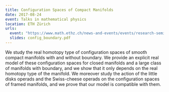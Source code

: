 ```yaml
---
title: Configuration Spaces of Compact Manifolds
date: 2017-08-24
event: Talks in mathematical physics
location: ETH Zürich
urls:
  event: "https://www.math.ethz.ch/news-and-events/events/research-seminars/talks-in-mathematical-physics.html?s=hs17"
  slides: config_boundary.pdf
---
```


We study the real homotopy type of configuration spaces of smooth compact manifolds with and without boundary. We provide an explicit real model of these configuration spaces for closed manifolds and a large class of manifolds with boundary, and we show that it only depends on the real homotopy type of the manifold. We moreover study the action of the little disks operads and the Swiss-cheese operads on the configuration spaces of framed manifolds, and we prove that our model is compatible with them.
